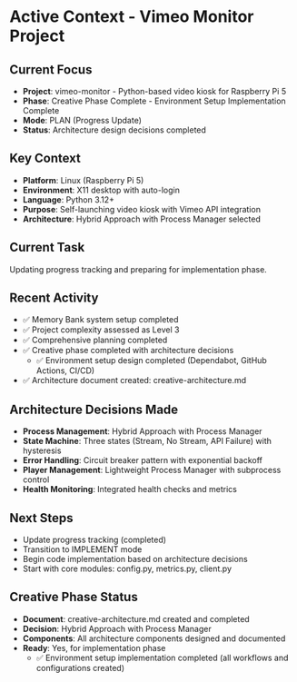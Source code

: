 # Active Context - Vimeo Monitor Project

## Current Focus
- **Project**: vimeo-monitor - Python-based video kiosk for Raspberry Pi 5
- **Phase**: Creative Phase Complete - Environment Setup Implementation Complete
- **Mode**: PLAN (Progress Update)
- **Status**: Architecture design decisions completed

## Key Context
- **Platform**: Linux (Raspberry Pi 5)
- **Environment**: X11 desktop with auto-login
- **Language**: Python 3.12+
- **Purpose**: Self-launching video kiosk with Vimeo API integration
- **Architecture**: Hybrid Approach with Process Manager selected

## Current Task
Updating progress tracking and preparing for implementation phase.

## Recent Activity
- ✅ Memory Bank system setup completed
- ✅ Project complexity assessed as Level 3
- ✅ Comprehensive planning completed
- ✅ Creative phase completed with architecture decisions
  - ✅ Environment setup design completed (Dependabot, GitHub Actions, CI/CD)
- ✅ Architecture document created: creative-architecture.md

## Architecture Decisions Made
- **Process Management**: Hybrid Approach with Process Manager
- **State Machine**: Three states (Stream, No Stream, API Failure) with hysteresis
- **Error Handling**: Circuit breaker pattern with exponential backoff
- **Player Management**: Lightweight Process Manager with subprocess control
- **Health Monitoring**: Integrated health checks and metrics

## Next Steps
- Update progress tracking (completed)
- Transition to IMPLEMENT mode
- Begin code implementation based on architecture decisions
- Start with core modules: config.py, metrics.py, client.py

## Creative Phase Status
- **Document**: creative-architecture.md created and completed
- **Decision**: Hybrid Approach with Process Manager
- **Components**: All architecture components designed and documented
- **Ready**: Yes, for implementation phase
  - ✅ Environment setup implementation completed (all workflows and configurations created)
